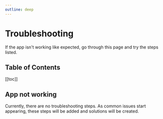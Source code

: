 ```yaml
---
outline: deep
---
```


# Troubleshooting

If the app isn't working like expected, go through this page and try the steps listed.

## Table of Contents

[[toc]]

## App not working

Currently, there are no troubleshooting steps. As common issues start appearing, these steps will be added and solutions will be created.
